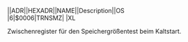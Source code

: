 ||ADR||HEXADR||NAME||Description||OS  
|6|$0006|TRNSMZ| |XL  
  
Zwischenregister für den Speichergrößentest beim Kaltstart.  

